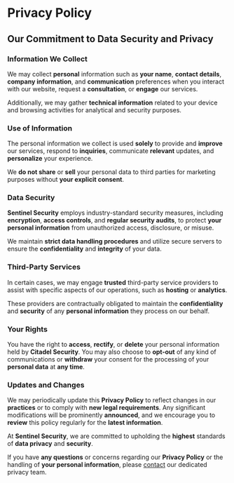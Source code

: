# Privacy Policy

## Our Commitment to Data Security and Privacy

### Information We Collect

We may collect **personal** information such as **your name**, **contact
details**, **company information**, and **communication** preferences when you
interact with our website, request a **consultation**, or **engage** our
services.

Additionally, we may gather **technical information** related to your device
and browsing activities for analytical and security purposes.

### Use of Information

The personal information we collect is used **solely** to provide and
**improve** our services, respond to **inquiries**, communicate **relevant**
updates, and **personalize** your experience.

We **do not share** or **sell** your personal data to third parties for marketing
purposes without **your explicit consent**.

### Data Security

**Sentinel Security** employs industry-standard security measures, including
**encryption**, **access controls**, and **regular security audits**, to
protect **your personal information** from unauthorized access, disclosure, or
misuse.

We maintain **strict data handling procedures** and utilize secure servers to
ensure the **confidentiality** and **integrity** of your data.

### Third-Party Services

In certain cases, we may engage **trusted** third-party service providers to
assist with specific aspects of our operations, such as **hosting** or
**analytics**. 

These providers are contractually obligated to maintain the **confidentiality**
and **security** of any **personal information** they process on our behalf.

### Your Rights

You have the right to **access**, **rectify**, or **delete** your personal
information held by **Citadel Security**. You may also choose to **opt-out**
of any kind of communications or **withdraw** your consent for the processing
of your **personal data** at **any time**.

### Updates and Changes

We may periodically update this **Privacy Policy** to reflect changes in our
**practices** or to comply with **new legal requirements**. Any significant
modifications will be prominently **announced**, and we encourage you to
**review** this policy regularly for the **latest information**.

At **Sentinel Security**, we are committed to upholding the **highest**
standards of **data privacy** and **security**.

If you have **any questions** or concerns regarding our **Privacy Policy** or
the handling of **your personal information**, please [contact](/en/contact/) our dedicated
privacy team.
